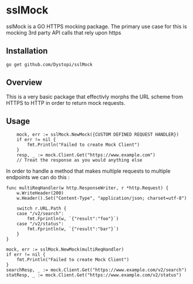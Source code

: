 # sslMock

sslMock is a GO HTTPS mocking package. The primary use case for this is mocking 3rd party API calls that rely upon https

## Installation
```golang
go get github.com/Dystopi/sslMock
```

## Overview

This is a very basic package that effectivly morphs the URL scheme from HTTPS to HTTP in order to return mock requests.

## Usage

```golang
	mock, err := sslMock.NewMock({CUSTOM DEFINED REQUEST HANDLER})
	if err != nil {
		fmt.Println("Failed to create Mock Client")
	}
	resp, _ := mock.Client.Get("https://www.example.com")
	// Treat the response as you would anything else
```

In order to handle a method that makes multiple requests to multiple endpoints we can do this :

```golang
func multiReqHandler(w http.ResponseWriter, r *http.Request) {
	w.WriteHeader(200)
	w.Header().Set("Content-Type", "application/json; charset=utf-8")

	switch r.URL.Path {
	case "/v2/search":
		fmt.Fprintln(w, `{"result":"foo"}`)
	case "/v2/status":
		fmt.Fprintln(w, `{"result":"bar"}`)
	}
}

mock, err := sslMock.NewMock(multiReqHandler)
if err != nil {
	fmt.Println("Failed to create Mock Client")
}
searchResp, _ := mock.Client.Get("https://www.example.com/v2/search")
statResp, _ := mock.Client.Get("https://www.example.com/v2/status")
```
